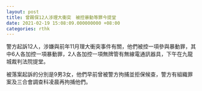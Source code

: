```yaml
---
layout: post
title: 曾踢保12人涉理大衝突　被控暴動等罪今提堂
date: 2021-02-19 15:08:09.000000000 +08:00
categories: rthk
---
```


警方起訴12人，涉嫌與前年11月理大衝突事件有關，他們被控一項參與暴動罪，其中6人各加控一項暴動罪，2人各加控一項無牌管有無線電通訊器具，下午在九龍城裁判法院提堂。

被落案起訴的分別是9男3女，他們早前曾被警方拘捕並拒保候查，警方有組織罪案及三合會調查科凌晨再拘捕他們。
